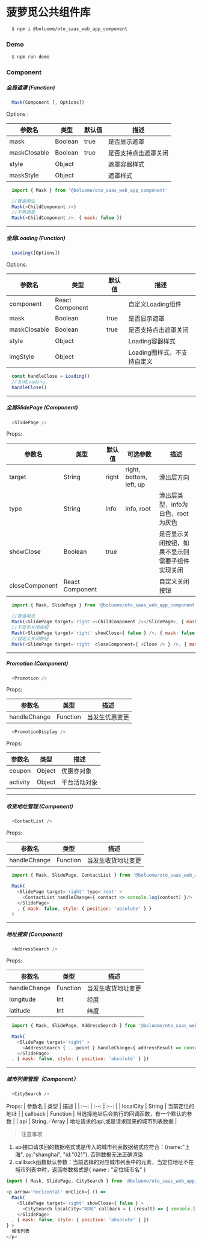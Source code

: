 # 菠萝觅公共组件库
```bash
  $ npm i @boluome/oto_saas_web_app_component
```

### Demo
```bash
  $ npm run demo
```

### Component


##### 全局遮罩 (Function)
```js
  Mask(Component [, Options])
```
Options :

|参数名|类型|默认值|描述|
|---|---|---|---|
|mask|Boolean|true|是否显示遮罩|
|maskClosable|Boolean|true|是否支持点击遮罩关闭|
|style|Object||遮罩容器样式|
|maskStyle|Object||遮罩样式|

```js
  import { Mask } from '@boluome/oto_saas_web_app_component'

  //普通用法
  Mask(<ChildComponent />)
  //不带遮罩
  Mask(<ChildComponent />, { mask: false })
```

---

##### 全局Loading (Function)
```js
  Loading([Options])
```
Options:

|参数名|类型|默认值|描述|
|---|---|---|---|
|component|React Component||自定义Loading组件|
|mask|Boolean|true|是否显示遮罩|
|maskClosable|Boolean|true|是否支持点击遮罩关闭|
|style|Object||Loading容器样式|
|imgStyle|Object||Loading图样式，不支持自定义|

```js
  const handleClose = Loading()
  //关闭Loading
  handleClose()
```

---

##### 全局SlidePage (Component)
```js
  <SlidePage />
```
Props:

|参数名|类型|默认值|可选参数|描述|
|---|---|---|---|---|
|target|String|right|right, bottom, left, up|滑出层方向|
|type|String|info|info, root|滑出层类型，info为白色，root为灰色|
|showClose|Boolean|true||是否显示关闭按钮，如果不显示则需要子组件实现关闭|
|closeComponent|React Component|||自定义关闭按钮|


```js
  import { Mask, SlidePage } from '@boluome/oto_saas_web_app_component'

  //普通用法
  Mask(<SlidePage target='right'><ChildComponent /></SlidePage>, { mask: false })
  //不显示关闭按钮
  Mask(<SlidePage target='right' showClose={ false } />, { mask: false })
  //自定义关闭按钮
  Mask(<SlidePage target='right' closeComponent={ <Close /> } />, { mask: false })
```

---

##### Promotion (Component)
```js
  <Promotion />
```
Props:

|参数名|类型|描述|
|---|---|---|
|handleChange|Function|当发生优惠变更|
```js
  <PromotionDisplay />
```
Props:

|参数名|类型|描述|
|---|---|---|
|coupon|Object|优惠券对象|
|activity|Object|平台活动对象|

---

##### 收货地址管理 (Component)
```js
  <ContactList />
```
Props:

|参数名|类型|描述|
|---|---|---|
|handleChange|Function|当发生收货地址变更|

```js
  import { Mask, SlidePage, ContactList } from '@boluome/oto_saas_web_app_component'

  Mask(
    <SlidePage target='right' type='root' >
      <ContactList handleChange={ contact => console.log(contact) }/>
    </SlidePage>
    , { mask: false, style: { position: 'absolute' } }
  )
```

---

##### 地址搜索 (Component)
```js
  <AddressSearch />
```
Props:

|参数名|类型|描述|
|---|---|---|
|handleChange|Function|当发生收货地址变更|
|longitude|Int|经度|
|latitude|Int|纬度|

```js
  import { Mask, SlidePage, AddressSearch } from '@boluome/oto_saas_web_app_component'

  Mask(
    <SlidePage target='right' >
      <AddressSearch { ...point } handleChange={ addressResult => console.log(addressResult) }/>
    </SlidePage>
  , { mask: false, style: { position: 'absolute' } })
```
---

##### 城市列表管理（Component）
```js
  <CitySearch />
```

Props:
| 参数名     | 类型      | 描述                                          |
| :--:      | :--:     | :--:                                          |
| localCity | String   | 当前定位的地址                                  |
| callback  | Function | 当选择地址后会执行的回调函数，有一个默认的参数       |
| api       | String／Array | 地址请求的api,或是请求回来的城市列表数据       |
> 注意事项
1. api接口请求回的数据格式或是传入的城市列表数据格式应符合：{name:"上海", py:"shanghai", "id:"021"}, 否则数据无法正确渲染
2. callback函数默认参数：当前选择的对应城市列表中的元素，当定位地址不在城市列表中时，返回参数格式是{ name : "定位城市名" }

```js
import { Mask, SlidePage, CitySearch } from '@boluome/oto_saas_web_app_component'

<p arrow='horizontal' onClick={ () =>
  Mask(
    <SlidePage target='right' showClose={ false } >
      <CitySearch localCity="呵呵" callback = { (result) => { console.log(result) }} api = { 'https://dev-api.otosaas.com/dianying/v1/cities' } />
    </SlidePage>
  , { mask: false, style: { position: 'absolute' } })
} >
  城市列表
</p>
```
